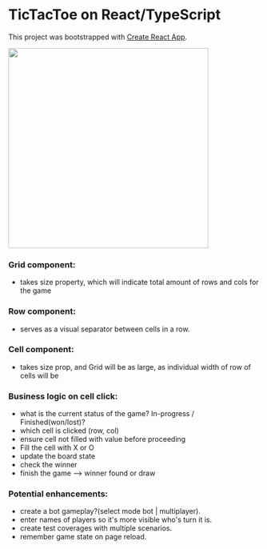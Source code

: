 # TicTacToe on React/TypeScript

This project was bootstrapped with [Create React App](https://github.com/facebook/create-react-app).

<img src="https://user-images.githubusercontent.com/25010454/181822346-2fc8c819-89c4-4399-92ad-aadc05c02094.png" width="400"/>


### Grid component:
- takes size property, which will indicate total amount of rows and cols for the game

### Row component:
- serves as a visual separator between cells in a row.

### Cell component:
- takes size prop, and Grid will be as large, as individual width of row of cells will be

### Business logic on cell click:
- what is the current status of the game? In-progress / Finished(won/lost)?
- which cell is clicked (row, col)
- ensure cell not filled with value before proceeding
- Fill the cell with X or O
- update the board state
- check the winner
- finish the game –> winner found or draw

### Potential enhancements:
- create a bot gameplay?(select mode bot | multiplayer).
- enter names of players so it's more visible who's turn it is.
- create test coverages with multiple scenarios.
- remember game state on page reload.

